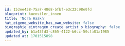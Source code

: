 ```yaml
---
id: 153ee438-75a7-4868-bfbf-e3c22c98e0fd
blueprint: kuenstler_innen
title: 'Nora Haakh'
hat_eigene_website_has_own_website: false
biographie_eintragen_create_artist_s_biography: false
updated_by: b1a43fd3-c865-4122-b6cc-50cfa81a1985
updated_at: 1701515898
---
```

